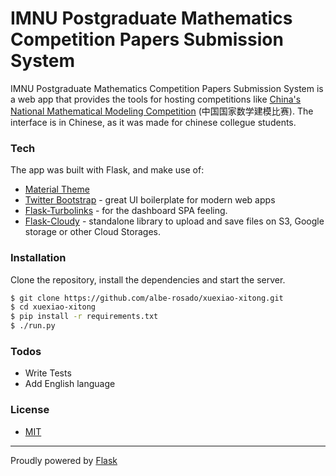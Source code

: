 # IMNU Postgraduate Mathematics Competition Papers Submission System


IMNU Postgraduate Mathematics Competition Papers Submission System is a web app that provides the tools for hosting competitions like [China's National Mathematical Modeling Competition](http://www.mcm.edu.cn/) (中国国家数学建模比赛). The interface is in Chinese, as it was made for chinese collegue students.


### Tech
The app was built with Flask, and make use of:
* [Material Theme](https://getmdl.io/)
* [Twitter Bootstrap](https://getbootstrap.com/) - great UI boilerplate for modern web apps
* [Flask-Turbolinks](https://github.com/lepture/flask-turbolinks) - for the dashboard SPA feeling.
* [Flask-Cloudy](https://pypi.python.org/pypi/Flask-Cloudy) - standalone library to upload and save files on S3, Google storage or other Cloud Storages.


### Installation
Clone the repository, install the dependencies and start the server.

```sh
$ git clone https://github.com/albe-rosado/xuexiao-xitong.git
$ cd xuexiao-xitong
$ pip install -r requirements.txt
$ ./run.py
```

### Todos
 - Write Tests
 - Add English language
 

### License
- [MIT](https://en.wikipedia.org/wiki/MIT_License)

---
Proudly powered by [Flask](http://flask.pocoo.org/)
